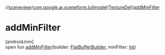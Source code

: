 //[sceneview](../../../index.md)/[com.google.ar.sceneform.lullmodel](../index.md)/[TextureDef](index.md)/[addMinFilter](add-min-filter.md)

# addMinFilter

[androidJvm]\
open fun [addMinFilter](add-min-filter.md)(builder: [FlatBufferBuilder](../../com.google.flatbuffers/-flat-buffer-builder/index.md), minFilter: [Int](https://kotlinlang.org/api/latest/jvm/stdlib/kotlin/-int/index.html))
